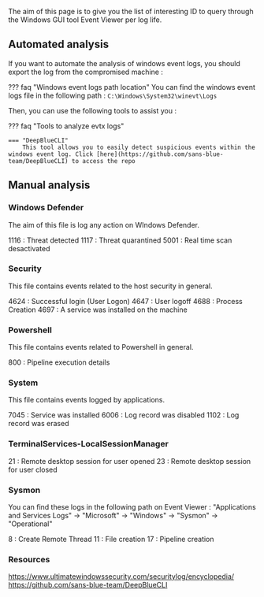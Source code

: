 The aim of this page is to give you the list of interesting ID to query through the Windows GUI tool Event Viewer per log life. 
## Automated analysis
If you want to automate the analysis of windows event logs, you should export the log from the compromised machine : 

??? faq "Windows event logs path location"
	You can find the windows event logs file in the following path : 
	```
	C:\Windows\System32\winevt\Logs
	```

Then, you can use the following tools to assist you : 

??? faq "Tools to analyze evtx logs"

	=== "DeepBlueCLI"
	    This tool allows you to easily detect suspicious events within the windows event log. Click [here](https://github.com/sans-blue-team/DeepBlueCLI) to access the repo


## Manual analysis
### Windows Defender
The aim of this file is log any action on WIndows Defender. 

1116 : Threat detected
1117 : Threat quarantined
5001 : Real time scan desactivated

### Security
This file contains events related to the host security in general. 

4624 : Successful login (User Logon)
4647 : User logoff
4688 : Process Creation
4697 : A service was installed on the machine

### Powershell
This file contains events related to Powershell in general. 

800 : Pipeline execution details

### System
This file contains events logged by applications. 

7045 : Service was installed
6006 : Log record was disabled
1102 : Log record was erased

### TerminalServices-LocalSessionManager

21 : Remote desktop session for user opened
23 : Remote desktop session for user closed

### Sysmon
You can find these logs in the following path on Event Viewer : 
"Applications and Services Logs" -> "Microsoft" -> "Windows" -> "Sysmon" -> "Operational"

8 : Create Remote Thread
11 : File creation
17 : Pipeline creation

### Resources
https://www.ultimatewindowssecurity.com/securitylog/encyclopedia/
https://github.com/sans-blue-team/DeepBlueCLI